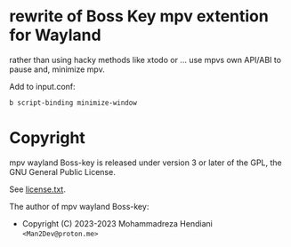 # rewrite of Boss Key mpv extention for Wayland
rather than using hacky methods like xtodo or ... use mpvs own API/ABI to pause and, minimize mpv.

Add to input.conf:
```
b script-binding minimize-window
```

#  Copyright

mpv wayland Boss-key is released under version 3 or later of the GPL, the GNU General Public License.

See [license.txt](license.txt).

The author of mpv wayland Boss-key:

- Copyright (C) 2023-2023 Mohammadreza Hendiani `<Man2Dev@proton.me>`
